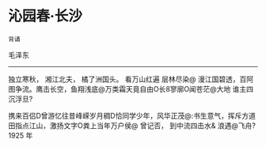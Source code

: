 # 沁园春·长沙

`背诵`

毛泽东

---

独立寒秋，
湘江北夫，
橘了洲国头。
看万山红遍
层林尽染@
漫江国碧透，百阿图争流。鹰击长空，鱼翔浅底@万类霜天竟自由O长8寥廓O闻苍茫@大地
谁主四沉浮旦?

携来百侣D曾游忆往昔峰嵘岁月稠D恰同学少年，风华正茂@:书生意气，挥斥方道田指点江山，激扬文字O粪上当年万户侯@
曾记否，
到中流四击水&
浪遇@飞舟?
1925 年

